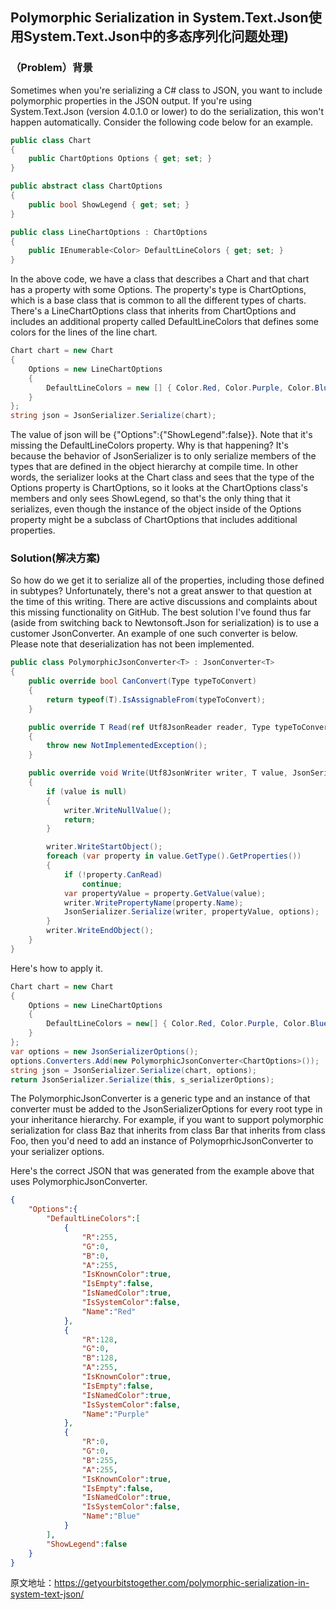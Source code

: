## Polymorphic Serialization in System.Text.Json使用System.Text.Json中的多态序列化问题处理)
### （Problem）背景
Sometimes when you're serializing a C# class to JSON, you want to include polymorphic properties in the JSON output. If you're using System.Text.Json (version 4.0.1.0 or lower) to do the serialization, this won't happen automatically. Consider the following code below for an example.
```csharp
public class Chart
{
    public ChartOptions Options { get; set; }
}

public abstract class ChartOptions
{
    public bool ShowLegend { get; set; }
}

public class LineChartOptions : ChartOptions
{
    public IEnumerable<Color> DefaultLineColors { get; set; }
}
```  
In the above code, we have a class that describes a Chart and that chart has a property with some Options. The property's type is ChartOptions, which is a base class that is common to all the different types of charts. There's a LineChartOptions class that inherits from ChartOptions and includes an additional property called DefaultLineColors that defines some colors for the lines of the line chart.
```csharp
Chart chart = new Chart
{
    Options = new LineChartOptions
    {
        DefaultLineColors = new [] { Color.Red, Color.Purple, Color.Blue }
    }
};
string json = JsonSerializer.Serialize(chart);
```  
The value of json will be {"Options":{"ShowLegend":false}}. Note that it's missing the DefaultLineColors property. Why is that happening? It's because the behavior of JsonSerializer is to only serialize members of the types that are defined in the object hierarchy at compile time. In other words, the serializer looks at the Chart class and sees that the type of the Options property is ChartOptions, so it looks at the ChartOptions class's members and only sees ShowLegend, so that's the only thing that it serializes, even though the instance of the object inside of the Options property might be a subclass of ChartOptions that includes additional properties.  
### Solution(解决方案)
So how do we get it to serialize all of the properties, including those defined in subtypes? Unfortunately, there's not a great answer to that question at the time of this writing. There are active discussions and complaints about this missing functionality on GitHub. The best solution I've found thus far (aside from switching back to Newtonsoft.Json for serialization) is to use a customer JsonConverter<T>. An example of one such converter is below. Please note that deserialization has not been implemented.  
```csharp
public class PolymorphicJsonConverter<T> : JsonConverter<T>
{
    public override bool CanConvert(Type typeToConvert)
    {
        return typeof(T).IsAssignableFrom(typeToConvert);
    }

    public override T Read(ref Utf8JsonReader reader, Type typeToConvert, JsonSerializerOptions options)
    {
        throw new NotImplementedException();
    }

    public override void Write(Utf8JsonWriter writer, T value, JsonSerializerOptions options)
    {
        if (value is null)
        {
            writer.WriteNullValue();
            return;
        }

        writer.WriteStartObject();
        foreach (var property in value.GetType().GetProperties())
        {
            if (!property.CanRead)
                continue;
            var propertyValue = property.GetValue(value);
            writer.WritePropertyName(property.Name);
            JsonSerializer.Serialize(writer, propertyValue, options);
        }
        writer.WriteEndObject();
    }
}
```  
Here's how to apply it.  
```c#
Chart chart = new Chart
{
    Options = new LineChartOptions
    {
        DefaultLineColors = new[] { Color.Red, Color.Purple, Color.Blue }
    }
};
var options = new JsonSerializerOptions();
options.Converters.Add(new PolymorphicJsonConverter<ChartOptions>());
string json = JsonSerializer.Serialize(chart, options);
return JsonSerializer.Serialize(this, s_serializerOptions);
```  
The PolymorphicJsonConverter<T> is a generic type and an instance of that converter must be added to the JsonSerializerOptions for every root type in your inheritance hierarchy. For example, if you want to support polymorphic serialization for class Baz that inherits from class Bar that inherits from class Foo, then you'd need to add an instance of PolymoprhicJsonConverter<Foo> to your serializer options.

Here's the correct JSON that was generated from the example above that uses PolymorphicJsonConverter<T>.  
```json
{
    "Options":{
        "DefaultLineColors":[
            {
                "R":255,
                "G":0,
                "B":0,
                "A":255,
                "IsKnownColor":true,
                "IsEmpty":false,
                "IsNamedColor":true,
                "IsSystemColor":false,
                "Name":"Red"
            },
            {
                "R":128,
                "G":0,
                "B":128,
                "A":255,
                "IsKnownColor":true,
                "IsEmpty":false,
                "IsNamedColor":true,
                "IsSystemColor":false,
                "Name":"Purple"
            },
            {
                "R":0,
                "G":0,
                "B":255,
                "A":255,
                "IsKnownColor":true,
                "IsEmpty":false,
                "IsNamedColor":true,
                "IsSystemColor":false,
                "Name":"Blue"
            }
        ],
        "ShowLegend":false
    }
}
```
原文地址：https://getyourbitstogether.com/polymorphic-serialization-in-system-text-json/